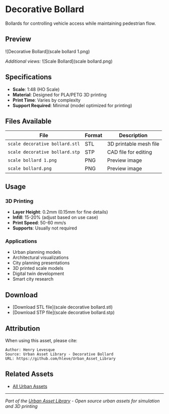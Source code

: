 # Decorative Bollard

Bollards for controlling vehicle access while maintaining pedestrian flow.

## Preview

![Decorative Bollard](scale bollard 1.png)

*Additional views:*
![Scale Bollard](scale bollard.png)

## Specifications

- **Scale**: 1:48 (HO Scale)
- **Material**: Designed for PLA/PETG 3D printing
- **Print Time**: Varies by complexity
- **Support Required**: Minimal (model optimized for printing)

## Files Available

| File | Format | Description |
|------|---------|-------------|
| `scale decorative bollard.stl` | STL | 3D printable mesh file |
| `scale decorative bollard.stp` | STP | CAD file for editing |
| `scale bollard 1.png` | PNG | Preview image |
| `scale bollard.png` | PNG | Preview image |

## Usage

### 3D Printing
- **Layer Height**: 0.2mm (0.15mm for fine details)
- **Infill**: 15-20% (adjust based on use case)
- **Print Speed**: 50-60 mm/s
- **Supports**: Usually not required

### Applications
- Urban planning models
- Architectural visualizations
- City planning presentations
- 3D printed scale models
- Digital twin development
- Smart city research

## Download

- [Download STL file](scale decorative bollard.stl)
- [Download STP file](scale decorative bollard.stp)

## Attribution

When using this asset, please cite:
```
Author: Henry Levesque
Source: Urban Asset Library - Decorative Bollard
URL: https://github.com/hleve/Urban_Asset_Library
```

## Related Assets

- [All Urban Assets](../)
---

*Part of the [Urban Asset Library](../../../) - Open source urban assets for simulation and 3D printing*